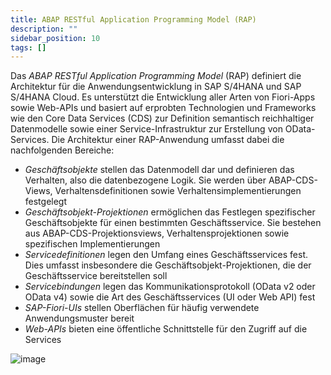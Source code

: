 ```yaml
---
title: ABAP RESTful Application Programming Model (RAP)
description: ""
sidebar_position: 10
tags: []
---
```


Das _ABAP RESTful Application Programming Model_ (RAP) definiert die Architektur für die Anwendungsentwicklung in SAP S/4HANA und SAP S/4HANA Cloud. Es unterstützt die Entwicklung aller Arten von Fiori-Apps sowie Web-APIs und basiert auf erprobten Technologien und Frameworks wie den Core Data Services (CDS) zur Definition semantisch reichhaltiger Datenmodelle sowie einer Service-Infrastruktur zur Erstellung von OData-Services. Die Architektur einer RAP-Anwendung umfasst dabei die nachfolgenden Bereiche:

- _Geschäftsobjekte_ stellen das Datenmodell dar und definieren das Verhalten, also die datenbezogene Logik. Sie werden über ABAP-CDS-Views, Verhaltensdefinitionen sowie Verhaltensimplementierungen festgelegt
- _Geschäftsobjekt-Projektionen_ ermöglichen das Festlegen spezifischer Geschäftsobjekte für einen bestimmten Geschäftsservice. Sie bestehen aus ABAP-CDS-Projektionsviews, Verhaltensprojektionen sowie spezifischen Implementierungen
- _Servicedefinitionen_ legen den Umfang eines Geschäftsservices fest. Dies umfasst insbesondere die Geschäftsobjekt-Projektionen, die der Geschäftsservice bereitstellen soll
- _Servicebindungen_ legen das Kommunikationsprotokoll (OData v2 oder OData v4) sowie die Art des Geschäftsservices (UI oder Web API) fest
- _SAP-Fiori-UIs_ stellen Oberflächen für häufig verwendete Anwendungsmuster bereit
- _Web-APIs_ bieten eine öffentliche Schnittstelle für den Zugriff auf die Services

![image](https://user-images.githubusercontent.com/47243617/220864162-59b5d8ea-5a17-4be2-8a7d-a53ce866df57.png)
